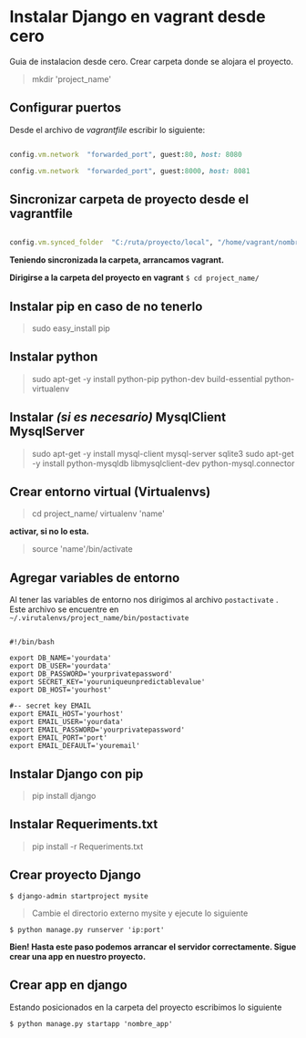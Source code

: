# Instalar Django en vagrant desde cero

Guia de instalacion desde cero.
Crear carpeta donde se alojara el proyecto.

>mkdir 'project_name'

## Configurar puertos

Desde el archivo de *vagrantfile* escribir lo siguiente:

```ruby

config.vm.network  "forwarded_port", guest:80, host: 8080

config.vm.network  "forwarded_port", guest:8000, host: 8081

```

## Sincronizar carpeta de proyecto desde el vagrantfile

```ruby

config.vm.synced_folder  "C:/ruta/proyecto/local", "/home/vagrant/nombre_carpeta_proyecto"

```

**Teniendo sincronizada la carpeta, arrancamos vagrant.**

**Dirigirse a la carpeta del proyecto en vagrant**  ```$ cd project_name/```

## Instalar pip en caso de no tenerlo

> sudo easy_install pip

## Instalar python

> sudo apt-get -y install python-pip python-dev build-essential python-virtualenv

## Instalar *(si es necesario)* MysqlClient MysqlServer

> sudo apt-get -y install mysql-client mysql-server sqlite3
> sudo apt-get -y install python-mysqldb libmysqlclient-dev python-mysql.connector

## Crear entorno virtual (Virtualenvs)

>cd project_name/
>virtualenv 'name'
>
**activar, si no lo esta.**
>source 'name'/bin/activate

## Agregar variables de entorno

Al tener las variables de entorno nos dirigimos al archivo ```postactivate``` . Este archivo se encuentre en ```~/.virutalenvs/project_name/bin/postactivate```

```

#!/bin/bash

export DB_NAME='yourdata'
export DB_USER='yourdata'
export DB_PASSWORD='yourprivatepassword'
export SECRET_KEY='youruniqueunpredictablevalue'
export DB_HOST='yourhost'

#-- secret key EMAIL
export EMAIL_HOST='yourhost'
export EMAIL_USER='yourdata'
export EMAIL_PASSWORD='yourprivatepassword'
export EMAIL_PORT='port'
export EMAIL_DEFAULT='youremail'

```

## Instalar Django con pip

>pip install django

## Instalar Requeriments.txt

>pip install -r Requeriments.txt

## Crear proyecto Django

```
$ django-admin startproject mysite
```

>Cambie el directorio externo mysite y ejecute lo siguiente

```
$ python manage.py runserver 'ip:port'
```

**Bien! Hasta este paso podemos arrancar el servidor correctamente. Sigue crear una app en nuestro proyecto.**

## Crear app en django

Estando posicionados en la carpeta del proyecto escribimos lo siguiente

```
$ python manage.py startapp 'nombre_app'
```